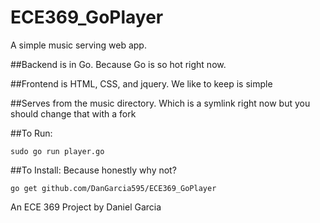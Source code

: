 # ECE369_GoPlayer
A simple music serving web app. 

##Backend is in Go.
Because Go is so hot right now.

##Frontend is HTML, CSS, and jquery.
We like to keep is simple

##Serves from the music directory.
Which is a symlink right now but you should change that with a fork

##To Run:
```
sudo go run player.go
```

##To Install:
Because honestly why not?
```
go get github.com/DanGarcia595/ECE369_GoPlayer
```

An ECE 369 Project by Daniel Garcia
